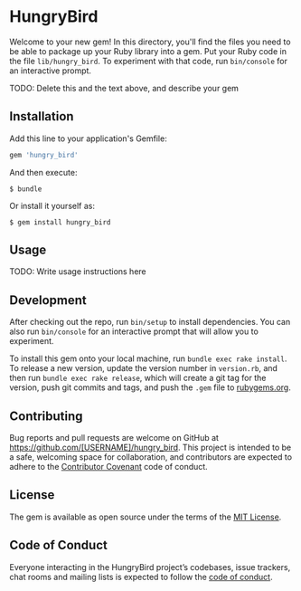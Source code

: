 # HungryBird

Welcome to your new gem! In this directory, you'll find the files you need to be able to package up your Ruby library into a gem. Put your Ruby code in the file `lib/hungry_bird`. To experiment with that code, run `bin/console` for an interactive prompt.

TODO: Delete this and the text above, and describe your gem

## Installation

Add this line to your application's Gemfile:

```ruby
gem 'hungry_bird'
```

And then execute:

    $ bundle

Or install it yourself as:

    $ gem install hungry_bird

## Usage

TODO: Write usage instructions here

## Development

After checking out the repo, run `bin/setup` to install dependencies. You can also run `bin/console` for an interactive prompt that will allow you to experiment.

To install this gem onto your local machine, run `bundle exec rake install`. To release a new version, update the version number in `version.rb`, and then run `bundle exec rake release`, which will create a git tag for the version, push git commits and tags, and push the `.gem` file to [rubygems.org](https://rubygems.org).

## Contributing

Bug reports and pull requests are welcome on GitHub at https://github.com/[USERNAME]/hungry_bird. This project is intended to be a safe, welcoming space for collaboration, and contributors are expected to adhere to the [Contributor Covenant](http://contributor-covenant.org) code of conduct.

## License

The gem is available as open source under the terms of the [MIT License](https://opensource.org/licenses/MIT).

## Code of Conduct

Everyone interacting in the HungryBird project’s codebases, issue trackers, chat rooms and mailing lists is expected to follow the [code of conduct](https://github.com/[USERNAME]/hungry_bird/blob/master/CODE_OF_CONDUCT.md).
